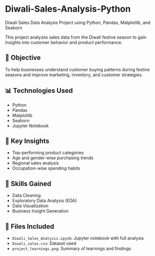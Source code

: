 # Diwali-Sales-Analysis-Python
Diwali Sales Data Analysis Project using Python, Pandas, Matplotlib, and Seaborn

This project analyzes sales data from the Diwali festive season to gain insights into customer behavior and product performance.

## 📌 Objective
To help businesses understand customer buying patterns during festive seasons and improve marketing, inventory, and customer strategies.

## 📊 Technologies Used
- Python
- Pandas
- Matplotlib
- Seaborn
- Jupyter Notebook

## 📝 Key Insights
- Top-performing product categories
- Age and gender-wise purchasing trends
- Regional sales analysis
- Occupation-wise spending habits

## 🧠 Skills Gained
- Data Cleaning
- Exploratory Data Analysis (EDA)
- Data Visualization
- Business Insight Generation

## 📁 Files Included
- `Diwali_Sales_Analysis.ipynb`: Jupyter notebook with full analysis
- `Diwali_sales.csv`: Dataset used
- `project_learnings.png`: Summary of learnings and findings

